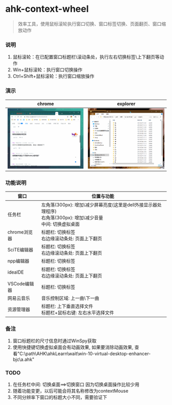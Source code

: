 # ahk-context-wheel
> 效率工具，使用鼠标滚轮执行窗口切换、窗口标签切换、页面翻页、窗口缩放动作


### 说明
1. 鼠标滚轮：在已配置窗口标题栏\滚动条处，执行左右切换标签\上下翻页等动作
2. Win+鼠标滚轮：执行窗口切换操作
3. Ctrl+Shift+鼠标滚轮：执行窗口缩放操作


### 演示
|chrome|explorer|
|-|-|
|<img src="https://github.com/bjc5233/ahk-context-wheel/raw/master/resources/demo.gif"/>|<img src="https://github.com/bjc5233/ahk-context-wheel/raw/master/resources/demo2.gif"/>|







### 功能说明
|窗口|位置与功能|
|-|-|
|任务栏|左角落(300px): 增加\减少屏幕亮度(这里是dell外接显示器处理程序)<br>右角落(300px): 增加\减少音量<br>中间: 切换虚拟桌面|
|chrome浏览器|标题栏: 切换标签<br>右边缘滚动条处: 页面上下翻页|
|SciTE编辑器|标题栏: 切换标签<br>右边缘滚动条处: 页面上下翻页|
|npp编辑器|标题栏: 切换标签|
|ideaIDE|标题栏: 切换标签<br>右边缘滚动条处: 页面上下翻页|
|VSCode编辑器|标题栏: 切换标签|
|网易云音乐|音乐控制区域: 上一曲\下一曲|
|资源管理器|标题栏: 上下垂直选择文件<br>标题栏+鼠标右键: 左右水平选择文件|



### 备注
1. 窗口标题栏的尺寸信息时通过WinSpy获取
2. 使用快捷键切换虚拟桌面会有动画效果, 如果要消除动画效果, 查看"C:\path\AHK\ahkLearn\wait\win-10-virtual-desktop-enhancer-bjc\a.ahk"


### TODO
1. 在任务栏中间: 切换桌面==>切换窗口    因为切换桌面操作比较少用
2. 随着功能变更，以后可能会将其名称修改为contextMouse
3. 不同分辨率下窗口的标题大小不同，需要验证下